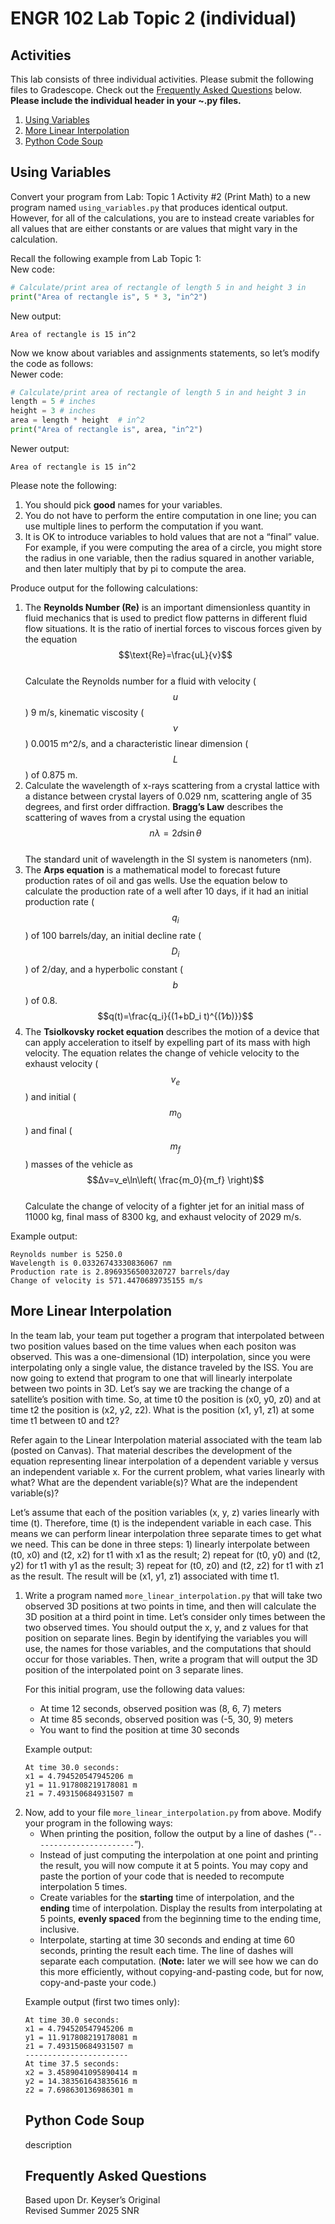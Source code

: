# ENGR 102 Lab Topic 2 (individual)

## Activities
This lab consists of three individual activities. Please submit the following files to Gradescope. Check out the [Frequently Asked Questions](#frequently-asked_questions) below. **Please include the individual header in your ~.py files.**

1. [Using Variables](#using-variables)
2. [More Linear Interpolation](#more-linear-interpolation)
3. [Python Code Soup](#python-code-soup)

## Using Variables
Convert your program from Lab: Topic 1 Activity #2 (Print Math) to a new program named `using_variables.py` that produces identical output. However, for all of the calculations, you are to instead create variables for all values that are either constants or are values that might vary in the calculation.

Recall the following example from Lab Topic 1:</br>
New code:	
```python
# Calculate/print area of rectangle of length 5 in and height 3 in
print("Area of rectangle is", 5 * 3, "in^2")
```

New output:	
```
Area of rectangle is 15 in^2
```

Now we know about variables and assignments statements, so let’s modify the code as follows:</br>
Newer code:	
```python
# Calculate/print area of rectangle of length 5 in and height 3 in
length = 5 # inches
height = 3 # inches
area = length * height  # in^2
print("Area of rectangle is", area, "in^2")  
```

Newer output:	
```
Area of rectangle is 15 in^2
```

Please note the following:
1.	You should pick **good** names for your variables.  
2.	You do not have to perform the entire computation in one line; you can use multiple lines to perform the computation if you want.
3.	It is OK to introduce variables to hold values that are not a “final” value. For example, if you were computing the area of a circle, you might store the radius in one variable, then the radius squared in another variable, and then later multiply that by pi to compute the area.

Produce output for the following calculations:
1.	The **Reynolds Number (Re)** is an important dimensionless quantity in fluid mechanics that is used to predict flow patterns in different fluid flow situations. It is the ratio of inertial forces to viscous forces given by the equation<br/>
$$\text{Re}=\frac{uL}{ν}$$<br/>
Calculate the Reynolds number for a fluid with velocity ($$u$$) 9 m/s, kinematic viscosity ($$ν$$) 0.0015 m^2/s, and a characteristic linear dimension ($$L$$) of 0.875 m.
2.	Calculate the wavelength of x-rays scattering from a crystal lattice with a distance between crystal layers of 0.029 nm, scattering angle of 35 degrees, and first order diffraction. **Bragg’s Law** describes the scattering of waves from a crystal using the equation<br/>
$$nλ=2d\sin⁡θ$$<br/>
The standard unit of wavelength in the SI system is nanometers (nm).
3.	The **Arps equation** is a mathematical model to forecast future production rates of oil and gas wells. Use the equation below to calculate the production rate of a well after 10 days, if it had an initial production rate ($$q_i$$) of 100 barrels/day, an initial decline rate ($$D_i$$) of 2/day, and a hyperbolic constant ($$b$$) of 0.8.<br/>
$$q(t)=\frac{q_i}{(1+bD_i t)^{(1⁄b)}}$$
4.	The **Tsiolkovsky rocket equation** describes the motion of a device that can apply acceleration to itself by expelling part of its mass with high velocity. The equation relates the change of vehicle velocity to the exhaust velocity ($$v_e$$) and initial ($$m_0$$) and final ($$m_f$$) masses of the vehicle as<br/>
$$Δv=v_e\ln⁡\left( \frac{m_0}{m_f} \right)$$<br/>
Calculate the change of velocity of a fighter jet for an initial mass of 11000 kg, final mass of 8300 kg, and exhaust velocity of 2029 m/s.

Example output:
```
Reynolds number is 5250.0
Wavelength is 0.03326743330836067 nm
Production rate is 2.8969356500320727 barrels/day
Change of velocity is 571.4470689735155 m/s
```


## More Linear Interpolation
In the team lab, your team put together a program that interpolated between two position values based on the time values when each positon was observed. This was a one-dimensional (1D) interpolation, since you were interpolating only a single value, the distance traveled by the ISS. You are now going to extend that program to one that will linearly interpolate between two points in 3D. Let’s say we are tracking the change of a satellite’s position with time. So, at time t0 the position is (x0, y0, z0) and at time t2 the position is (x2, y2, z2). What is the position (x1, y1, z1) at some time t1 between t0 and t2?

Refer again to the Linear Interpolation material associated with the team lab (posted on Canvas). That material describes the development of the equation representing linear interpolation of a dependent variable y versus an independent variable x. For the current problem, what varies linearly with what? What are the dependent variable(s)?  What are the independent variable(s)?

Let’s assume that each of the position variables (x, y, z) varies linearly with time (t). Therefore, time (t) is the independent variable in each case. This means we can perform linear interpolation three separate times to get what we need. This can be done in three steps: 1) linearly interpolate between (t0, x0) and (t2, x2) for t1 with x1 as the result; 2) repeat for (t0, y0) and (t2, y2) for t1 with y1 as the result; 3) repeat for (t0, z0) and (t2, z2) for t1 with z1 as the result. The result will be (x1, y1, z1) associated with time t1.

<ol>
<li>Write a program named <code>more_linear_interpolation.py</code> that will take two observed 3D positions at two points in time, and then will calculate the 3D position at a third point in time. Let’s consider only times between the two observed times. You should output the x, y, and z values for that position on separate lines. Begin by identifying the variables you will use, the names for those variables, and the computations that should occur for those variables. Then, write a program that will output the 3D position of the interpolated point on 3 separate lines.

For this initial program, use the following data values:
- At time 12 seconds, observed position was (8, 6, 7) meters
- At time 85 seconds, observed position was (-5, 30, 9) meters
- You want to find the position at time 30 seconds

Example output:
```
At time 30.0 seconds:
x1 = 4.794520547945206 m
y1 = 11.917808219178081 m
z1 = 7.493150684931507 m
```
</li>
<li>Now, add to your file <code>more_linear_interpolation.py</code> from above. Modify your program in the following ways:
<ul>
    <li>When printing the position, follow the output by a line of dashes (“<code>-----------------------</code>”).</li>
    <li>Instead of just computing the interpolation at one point and printing the result, you will now compute it at 5 points. You may copy and paste the portion of your code that is needed to recompute interpolation 5 times. </li>
    <li>Create variables for the <strong>starting</strong> time of interpolation, and the <strong>ending</strong> time of interpolation. Display the results from interpolating at 5 points, <strong>evenly spaced</strong> from the beginning time to the ending time, inclusive.</li>
    <li>Interpolate, starting at time 30 seconds and ending at time 60 seconds, printing the result each time. The line of dashes will separate each computation. (<strong>Note:</strong> later we will see how we can do this more efficiently, without copying-and-pasting code, but for now, copy-and-paste your code.)</li>
</ul>

Example output (first two times only):
```
At time 30.0 seconds:
x1 = 4.794520547945206 m
y1 = 11.917808219178081 m
z1 = 7.493150684931507 m
-----------------------
At time 37.5 seconds:
x2 = 3.4589041095890414 m
y2 = 14.383561643835616 m
z2 = 7.698630136986301 m
```
</li>

## Python Code Soup
description

## Frequently Asked Questions



Based upon Dr. Keyser’s Original<br/>
Revised Summer 2025 SNR
